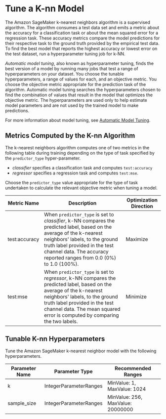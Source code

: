 # Tune a K\-nn Model<a name="kNN-tuning"></a>

The Amazon SageMaker k\-nearest neighbors algorithm is a supervised algorithm\. The algorithm consumes a test data set and emits a metric about the accuracy for a classification task or about the mean squared error for a regression task\. These accuracy metrics compare the model predictions for their respective task to the ground truth provided by the empirical test data\. To find the best model that reports the highest accuracy or lowest error on the test dataset, run a hyperparameter tuning job for k\-NN\. 

*Automatic model tuning*, also known as hyperparameter tuning, finds the best version of a model by running many jobs that test a range of hyperparameters on your dataset\. You choose the tunable hyperparameters, a range of values for each, and an objective metric\. You choose the objective metric appropriate for the prediction task of the algorithm\. Automatic model tuning searches the hyperparameters chosen to find the combination of values that result in the model that optimizes the objective metric\. The hyperparameters are used only to help estimate model parameters and are not used by the trained model to make predictions\.

For more information about model tuning, see [Automatic Model Tuning](automatic-model-tuning.md)\.

## Metrics Computed by the K\-nn Algorithm<a name="km-metrics"></a>

The k\-nearest neighbors algorithm computes one of two metrics in the following table during training depending on the type of task specified by the `predictor_type` hyper\-parameter\. 
+ *classifier* specifies a classification task and computes `test:accuracy` 
+ *regressor* specifies a regression task and computes `test:mse`\.

Choose the `predictor_type` value appropriate for the type of task undertaken to calculate the relevant objective metric when tuning a model\.


| Metric Name | Description | Optimization Direction | 
| --- | --- | --- | 
| test:accuracy |  When `predictor_type` is set to *classifier*, k\-NN compares the predicted label, based on the average of the k\-nearest neighbors' labels, to the ground truth label provided in the test channel data\. The accuracy reported ranges from 0\.0 \(0%\) to 1\.0 \(100%\)\.  |  Maximize  | 
| test:mse |  When `predictor_type` is set to *regressor*, k\-NN compares the predicted label, based on the average of the k\-nearest neighbors' labels, to the ground truth label provided in the test channel data\. The mean squared error is computed by comparing the two labels\.  |  Minimize  | 

## Tunable K\-nn Hyperparameters<a name="km-tunable-hyperparameters"></a>

Tune the Amazon SageMaker k\-nearest neighbor model with the following hyperparameters\.


| Parameter Name | Parameter Type | Recommended Ranges | 
| --- | --- | --- | 
| k |  IntegerParameterRanges  |  MinValue: 1, MaxValue: 1024  | 
| sample\_size |  IntegerParameterRanges  |  MinValue: 256, MaxValue: 20000000  | 